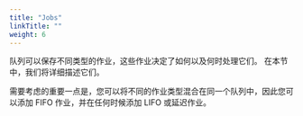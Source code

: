 ```yaml
---
title: "Jobs"
linkTitle: ""
weight: 6
---
```


队列可以保存不同类型的作业，这些作业决定了如何以及何时处理它们。
在本节中，我们将详细描述它们。

需要考虑的重要一点是，您可以将不同的作业类型混合在同一个队列中，因此您可以添加 FIFO 作业，并在任何时候添加 LIFO 或延迟作业。
